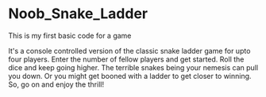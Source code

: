 # Noob_Snake_Ladder
This is my first basic code for a game

It's a console controlled version of the classic snake ladder  game for upto four players. Enter the number of fellow players and get started. Roll the dice and keep going higher. The terrible snakes being your nemesis can pull you down. Or you might get booned with a ladder to get closer to winning. So, go on and enjoy the thrill!  


